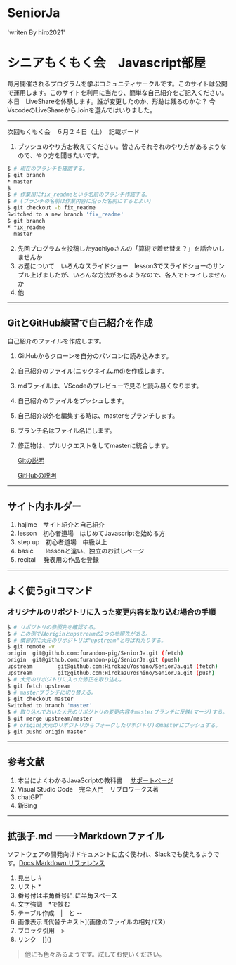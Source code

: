 # SeniorJa
'writen By hiro2021'
# シニアもくもく会　Javascript部屋
 毎月開催されるプログラムを学ぶコミュニティサークルです。このサイトは公開で運用します。このサイトを利用に当たり、簡単な自己紹介をご記入ください。
本日　LiveShareを体験します。誰が変更したのか、形跡は残るのかな？
今　VscodeのLiveShareからJoinを選んではいりました。
***
次回もくもく会　６月２４日（土）　記載ボード
1. プッシュのやり方お教えてください。皆さんそれぞれのやり方があるようなので、やり方を聞きたいです。

```sh
$ # 現在のブランチを確認する。
$ git branch 
* master
$
$ # 作業用にfix_readmeという名前のブランチ作成する。
$ # (ブランチの名前は作業内容に沿った名前にするとよい)
$ git checkout -b fix_readme
Switched to a new branch 'fix_readme'
$ git branch
* fix_readme
  master
```
2. 先回プログラムを投稿したyachiyoさんの「算術で着せ替え？」を話合いしませんか
3. お題について　いろんなスライドショー　lesson3でスライドショーのサンプル上げましたが、いろんな方法があるようなので、各人でトライしませんか
4. 他 
***
## GitとGitHub練習で自己紹介を作成
自己紹介のファイルを作成します。
 1. GitHubからクローンを自分のパソコンに読み込みます。
 2. 自己紹介のファイル(ニックネイム.md)を作成します。
 3. mdファイルは、VScodeのプレビューで見ると読み易くなります。
 4. 自己紹介のファイルをプッシュします。
 5. 自己紹介以外を編集する時は、masterをブランチします。
 6. ブランチ名はファイル名にします。
 7. 修正物は、プルリクエストをしてmasterに統合します。

    [Gitの説明](https://github.com/furandon-pig/senior-programming-memo/blob/main/memo/git/git.md)

    [GitHubの説明](https://github.com/furandon-pig/senior-programming-memo/blob/main/memo/git/github.md)
*** 
## サイト内ホルダー 
1. hajime　サイト紹介と自己紹介
2. lesson　初心者道場　はじめてJavascriptを始める方
3. step up　初心者道場　中級以上　
4. basic　　lessonと違い、独立のお試しページ
5. recital 　発表用の作品を登録
***
## よく使うgitコマンド
### オリジナルのリポジトリに入った変更内容を取り込む場合の手順
```sh
$ # リポジトリの参照先を確認する。
$ # この例ではoriginとupstreamの2つの参照先がある。
$ # 慣習的に大元のリポジトリは"upstream"と呼ばれたりする。
$ git remote -v
origin  git@github.com:furandon-pig/SeniorJa.git (fetch)
origin  git@github.com:furandon-pig/SeniorJa.git (push)
upstream        git@github.com:HirokazuYoshino/SeniorJa.git (fetch)
upstream        git@github.com:HirokazuYoshino/SeniorJa.git (push)
$ # 大元のリポジトリに入った修正を取り込む。
$ git fetch upstream
$ # masterブランチに切り替える。
$ git checkout master
Switched to branch 'master'
$ # 取り込んでおいた大元のリポジトリの変更内容をmasterブランチに反映(マージ)する。
$ git merge upstream/master
$ # origin(大元のリポジトリからフォークしたリポジトリ)のmasterにプッシュする。
$ git pushd origin master
```
***
## 参考文献
1. 本当によくわかるJavaScriptの教科書　
[サポートページ](http://isbn.sbcr.jp/95150)
2. Visual Studio Code　完全入門　リブロワークス著
3. chatGPT
4. 新Bing
***
## 拡張子.md --->Markdownファイル
ソフトウェアの開発向けドキュメントに広く使われ、Slackでも使えるようです。[Docs Markdown リファレンス](https://docs.microsoft.com/ja-jp/contribute/markdown-reference)
1. 見出し #　
2. リスト * 
3. 番号付は半角番号に.に半角スペース
4. 文字強調　*で挟む
5. テーブル作成　|　と --
6. 画像表示 ![代替テキスト]\(画像のファイルの相対パス)
7. ブロック引用　>
8. リンク　\[]()
>他にも色々あるようです。試してお使いください。
